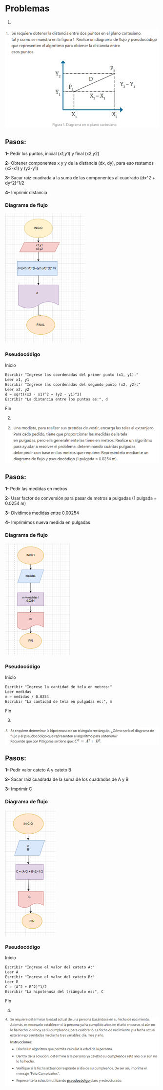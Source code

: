 # Problemas
1. 

![alt text](image.png)

## Pasos:
 **1-** Pedir los puntos, inicial (x1,y1) y final (x2,y2)

 **2-** Obtener componentes x y y de la distancia (dx, dy), para eso restamos (x2-x1) y (y2-y1)

 **3-** Sacar raiz cuadrada a la suma de  las componentes al cuadrado (dx^2 + dy^2)^1/2

 **4-** Imprimir distancia



### Diagrama de flujo

![alt text](image-1.png)

### Pseudocódigo

Inicio

    Escribir "Ingrese las coordenadas del primer punto (x1, y1):"
    Leer x1, y1
    Escribir "Ingrese las coordenadas del segundo punto (x2, y2):"
    Leer x2, y2
    d ← sqrt((x2 - x1)^2 + (y2 - y1)^2)
    Escribir "La distancia entre los puntos es:", d

Fin

2. 

![alt text](image-2.png)

## Pasos:

**1-** Pedir las medidas en metros 

**2-** Usar factor de conversión para pasar de metros a pulgadas (1 pulgada = 0.0254 m)

**3-** Dividimos medidas entre 0.00254

**4-** Imprimimos nueva medida en pulgadas

### Diagrama de flujo

![alt text](image-3.png)

### Pseudocódigo

Inicio

    Escribir "Ingrese la cantidad de tela en metros:"
    Leer medidas
    m ← medidas / 0.0254
    Escribir "La cantidad de tela en pulgadas es:", m

Fin

3. 
![alt text](image-4.png)

## Pasos:

**1-** Pedir valor cateto A y cateto B

**2-** Sacar raiz cuadrada de la suma de los cuadrados de A y B

**3-** Imprimir C



### Diagrama de flujo

![alt text](image-5.png)

### Pseudocódigo

Inicio

    Escribir "Ingrese el valor del cateto A:"
    Leer A
    Escribir "Ingrese el valor del cateto B:"
    Leer B
    C ← (A^2 + B^2)^1/2
    Escribir "La hipotenusa del triángulo es:", C

Fin

4. 
![alt text](image-6.png)
